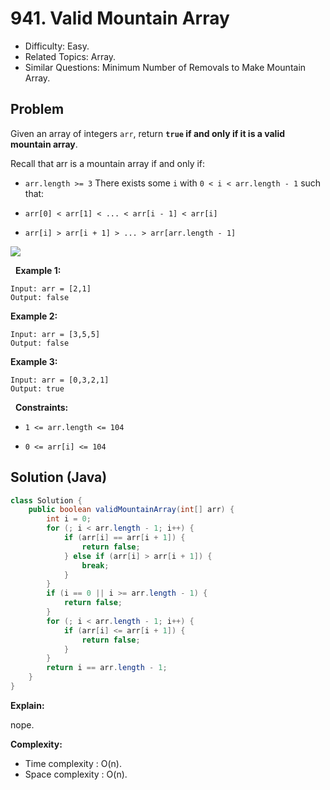 # 941. Valid Mountain Array

- Difficulty: Easy.
- Related Topics: Array.
- Similar Questions: Minimum Number of Removals to Make Mountain Array.

## Problem

Given an array of integers ```arr```, return **```true``` if and only if it is a valid mountain array**.

Recall that arr is a mountain array if and only if:


	
- ```arr.length >= 3```
	There exists some ```i``` with ```0 < i < arr.length - 1``` such that:
	
		
- ```arr[0] < arr[1] < ... < arr[i - 1] < arr[i] ```
		
- ```arr[i] > arr[i + 1] > ... > arr[arr.length - 1]```
	
	


![](https://assets.leetcode.com/uploads/2019/10/20/hint_valid_mountain_array.png)

 
**Example 1:**
```
Input: arr = [2,1]
Output: false
```

**Example 2:**
```
Input: arr = [3,5,5]
Output: false
```

**Example 3:**
```
Input: arr = [0,3,2,1]
Output: true
```
 
**Constraints:**


	
- ```1 <= arr.length <= 104```
	
- ```0 <= arr[i] <= 104```



## Solution (Java)

```java
class Solution {
    public boolean validMountainArray(int[] arr) {
        int i = 0;
        for (; i < arr.length - 1; i++) {
            if (arr[i] == arr[i + 1]) {
                return false;
            } else if (arr[i] > arr[i + 1]) {
                break;
            }
        }
        if (i == 0 || i >= arr.length - 1) {
            return false;
        }
        for (; i < arr.length - 1; i++) {
            if (arr[i] <= arr[i + 1]) {
                return false;
            }
        }
        return i == arr.length - 1;
    }
}
```

**Explain:**

nope.

**Complexity:**

* Time complexity : O(n).
* Space complexity : O(n).
